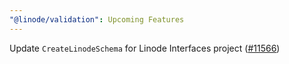 ```yaml
---
"@linode/validation": Upcoming Features
---
```


Update `CreateLinodeSchema` for Linode Interfaces project ([#11566](https://github.com/linode/manager/pull/11566))
